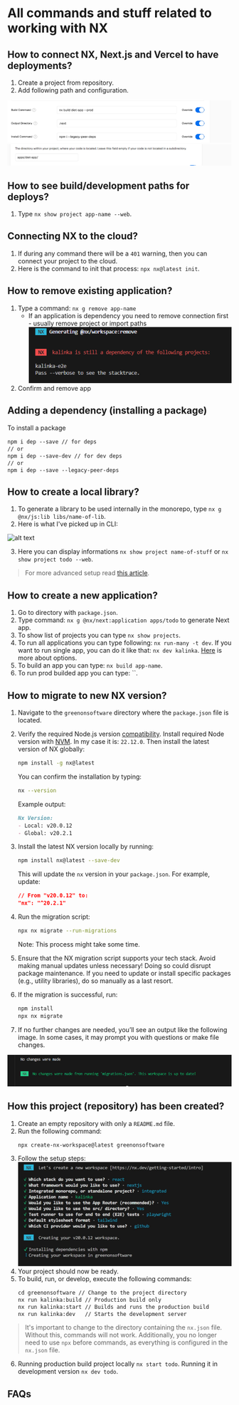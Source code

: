 # All commands and stuff related to working with NX

## How to connect NX, Next.js and Vercel to have deployments?

1. Create a project from repository.
2. Add following path and configuration.

![alt text](image2.png)
![alt text](image3.png)

## How to see build/development paths for deploys?

1. Type `nx show project app-name --web`.

## Connecting NX to the cloud?

1. If during any command there will be a `401` warning, then you can connect your project to the cloud.
2. Here is the command to init that process: `npx nx@latest init`.

## How to remove existing application?

1. Type a command: `nx g remove app-name`
   - If an application is dependency you need to remove connection first - usually remove project or import paths 
   ![alt text](image1.png)
2. Confirm and remove app

## Adding a dependency (installing a package)

To install a package

```
npm i dep --save // for deps
// or
npm i dep --save-dev // for dev deps
// or
npm i dep --save --legacy-peer-deps
```

## How to create a local library?

1. To generate a library to be used internally in the monorepo, type `nx g @nx/js:lib libs/name-of-lib`.
2. Here is what I've picked up in CLI: 

![alt text](image.png)

3. Here you can display informations `nx show project name-of-stuff` or `nx show project todo --web`.

> For more advanced setup read [this article](https://4markdown.com/publishing-nx-generated-typescript-libraries-on-npm/).

## How to create a new application?

1. Go to directory with `package.json`.
2. Type command: `nx g @nx/next:application apps/todo` to generate Next app.
3. To show list of projects you can type `nx show projects`.
4. To run all applications you can type following: `nx run-many -t dev`. If you want to run single app, you can do it like that: `nx dev kalinka`. [Here](https://nx.dev/getting-started/tutorials/react-monorepo-tutorial#testing-and-linting-running-multiple-tasks) is more about options.
5. To build an app you can type: `nx build app-name`.
6. To run prod builded app you can type: ``.

## How to migrate to new NX version?

1. Navigate to the `greenonsoftware` directory where the `package.json` file is located.  
2. Verify the required Node.js version [compatibility](https://nx.dev/changelog). Install required Node version with [NVM](https://github.com/nvm-sh/nvm). In my case it is: `22.12.0`. Then install the latest version of NX globally:  
   ```bash
   npm install -g nx@latest
   ```  
   You can confirm the installation by typing:  
   ```bash
   nx --version
   ```  

   Example output:
   ```md
   Nx Version:
   - Local: v20.0.12
   - Global: v20.2.1
   ```

3. Install the latest NX version locally by running:  
   ```bash
   npm install nx@latest --save-dev
   ```  
   This will update the `nx` version in your `package.json`. For example, update:  
   ```json
   // From "v20.0.12" to:
   "nx": "^20.2.1"
   ```

4. Run the migration script:  
   ```bash
   npx nx migrate --run-migrations
   ```  
   Note: This process might take some time.

5. Ensure that the NX migration script supports your tech stack. Avoid making manual updates unless necessary! Doing so could disrupt package maintenance. If you need to update or install specific packages (e.g., utility libraries), do so manually as a last resort.

6. If the migration is successful, run:  
   ```bash
   npm install
   npx nx migrate
   ```  

7. If no further changes are needed, you’ll see an output like the following image. In some cases, it may prompt you with questions or make file changes.  

![Migration success screenshot](1.png)

## How this project (repository) has been created?

1. Create an empty repository with only a `README.md` file.
2. Run the following command:
   ```
   npx create-nx-workspace@latest greenonsoftware
   ```
3. Follow the setup steps:
   ![Alt text](./1.jpg)
4. Your project should now be ready.
5. To build, run, or develop, execute the following commands:
   ```
   cd greenonsoftware // Change to the project directory
   nx run kalinka:build // Production build only
   nx run kalinka:start // Builds and runs the production build
   nx run kalinka:dev   // Starts the development server
   ```

> It's important to change to the directory containing the `nx.json` file. Without this, commands will not work. Additionally, you no longer need to use `npx` before commands, as everything is configured in the `nx.json` file.

6. Running production build project locally `nx start todo`. Running it in development version `nx dev todo`.

## FAQs